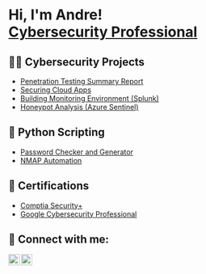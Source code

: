 <h1>Hi, I'm Andre! <br/><a href="https://www.linkedin.com/in/andrewinston11/">Cybersecurity Professional</a>

<h2>👨‍💻 Cybersecurity Projects</h2>

- [Penetration Testing Summary Report](https://github.com/aawinston11/PenetrationTestReport)
- [Securing Cloud Apps](https://github.com/aawinston11/SecuringWebApps)
- [Building Monitoring Environment (Splunk)](https://github.com/aawinston11/MonitoringEnvironmentSplunk)
- [Honeypot Analysis (Azure Sentinel)](https://github.com/aawinston11/URL)


<h2>🤖 Python Scripting</h2>

- [Password Checker and Generator](https://github.com/aawinston11/PasswordCheckerGenerator)
- [NMAP Automation](https://github.com/aawinston11/URL)


<h2>📄 Certifications</h2>

- [Comptia Security+](https://www.credly.com/badges/49045bde-2514-4fd0-a440-6adefb3340c2/public_url)
- [Google Cybersecurity Professional](https://www.coursera.org/account/accomplishments/specialization/9VQ8ZZYCMCBR)

<h2> 🤳 Connect with me:</h2>

[<img align="left" alt="JoshMadakor | LinkedIn" width="22px" src="https://cdn.jsdelivr.net/npm/simple-icons@v3/icons/linkedin.svg" />][linkedin]
[<img align="left" alt="JoshMadakor | Instagram" width="22px" src="https://cdn.jsdelivr.net/npm/simple-icons@v3/icons/instagram.svg" />][instagram]

[instagram]: https://www.instagram.com/andre.winston/
[linkedin]: https://linkedin.com/in/andrewinston11
<!--
**aawinston11/aawinston11** is a ✨ _special_ ✨ repository because its `README.md` (this file) appears on your GitHub profile.

Here are some ideas to get you started:

- [ELK Stack](https://github.com/aawinston11/URL)
- [Active Directory Virtual Lab](https://github.com/aawinston11/URL)
- [File Integrity Monitor](https://github.com/aawinston11/URL)
- [SOC Automation](https://github.com/aawinston11/URL)
- [Vulnerability Management Lab](https://github.com/aawinston11/VulnerabilityManagementLab)
- [Malware Analysis](https://github.com/aawinston11/URL)
- [Honeypot Analysis](https://github.com/aawinston11/URL)

- 🔭 I’m currently working on ...
- 🌱 I’m currently learning ...
- 👯 I’m looking to collaborate on ...
- 🤔 I’m looking for help with ...
- 💬 Ask me about ...
- 📫 How to reach me: ...
- 😄 Pronouns: ...
- ⚡ Fun fact: ...
-->
